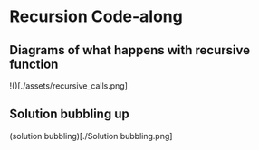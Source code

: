 # Recursion Code-along

## Diagrams of what happens with recursive function

!()[./assets/recursive_calls.png]


## Solution bubbling up

(solution bubbling)[./Solution bubbling.png]
